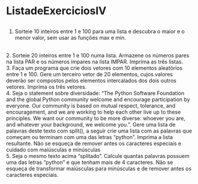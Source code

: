 # ListadeExerciciosIV
##
1. Sorteie 10 inteiros entre 1 e 100 para uma lista e descubra o maior e o menor valor, sem usar 
as funções max e min.
<br>
2. Sorteie 20 inteiros entre 1 e 100 numa lista. Armazene os números pares na lista PAR e os 
números ímpares na lista IMPAR. Imprima as três listas.
<br>
3. Faça um programa que crie dois vetores com 10 elementos aleatórios entre 1 e 100. Gere um 
terceiro vetor de 20 elementos, cujos valores deverão ser compostos pelos elementos 
intercalados dos dois outros vetores. Imprima os três vetores.
<br>
4. Seja o statement sobre diversidade: “The Python Software Foundation and the global Python 
community welcome and encourage participation by everyone. Our community is based on 
mutual respect, tolerance, and encouragement, and we are working to help each other live up 
to these principles. We want our community to be more diverse: whoever you are, and 
whatever your background, we welcome you.”. Gere uma lista de palavras deste texto com 
split(), a seguir crie uma lista com as palavras que começam ou terminam com uma das letras 
“python”. Imprima a lista resultante. Não se esqueça de remover antes os caracteres especiais 
e cuidado com maiúsculas e minúsculas
<br>
5. Seja o mesmo texto acima “splitado”. Calcule quantas palavras possuem uma das letras 
“python” e que tenham mais de 4 caracteres. Não se esqueça de transformar maiúsculas para 
minúsculas e de remover antes os caracteres especiais.
